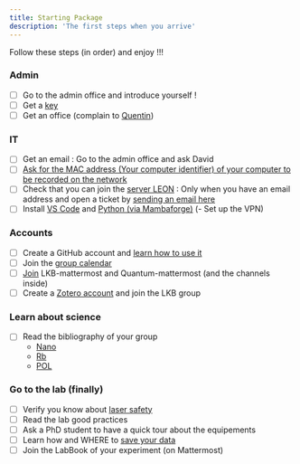 ```yaml
---
title: Starting Package
description: 'The first steps when you arrive'  
---
```

<alert type="success">
Follow these steps (in order) and enjoy !!!
</alert>

### Admin
- [ ]   Go to the admin office and introduce yourself !
- [ ]  Get a [key](/starting-package/General#obtain-a-kaba-key)
- [ ]  Get an office (complain to [Quentin](mailto:quentin.glorieux@lkb.upmc.fr))

### IT
- [ ]  Get an email : Go to the admin office and ask David
- [ ]  [Ask for the MAC address (Your computer identifier) of your computer to be recorded on the network](/starting-package/computers_and_network#adding-a-computer-to-the-network)
- [ ]  Check that you can join the [server LEON](/starting-package/computers_and_network#map-a-network-drive) : Only when you have an email address and open a ticket by [sending an email here](support@lkb.upmc.fr)
- [ ]  Install [VS Code](/starting-package/Tools#VS-Code) and [Python (via Mambaforge)](/starting-package/tools#Python)
(- Set up the VPN)
  
### Accounts
- [ ]  Create a GitHub account and [learn how to use it](/starting-package/Tools#github)
- [ ]  Join the [group calendar](/starting-package/tools#google-calendar)
- [ ]  [Join](/starting-package/tools#mattermost) LKB-mattermost and Quantum-mattermost (and the channels inside) 
- [ ]  Create a [Zotero account](/starting-package/tools#zotero) and join the LKB group
### Learn about science 
- [ ]  Read the bibliography of your group
    - [Nano](https://www.zotero.org/groups/4622968/quantumopticslkb/collections/IAUAIBQN)
    - [Rb](https://www.zotero.org/groups/4622968/quantumopticslkb/collections/A6ZSVQFJ)
    - [POL](https://www.zotero.org/groups/4622968/quantumopticslkb/collections/3G4A4BHI) 
### Go to the lab (finally)
- [ ]  Verify you know about [laser safety](https://www.dgdr.cnrs.fr/sst/CNPS/guides/doc/lasers/Guide%20Risque%20lies%20aux%20lasers%20v11-2019.pdf)
- [ ]  Read the lab good practices 
- [ ]  Ask a PhD student to have a quick tour about the equipements
- [ ]  Learn how and WHERE to [save your data](/starting-package/data_organisation)
- [ ]  Join the LabBook of your experiment (on Mattermost)
